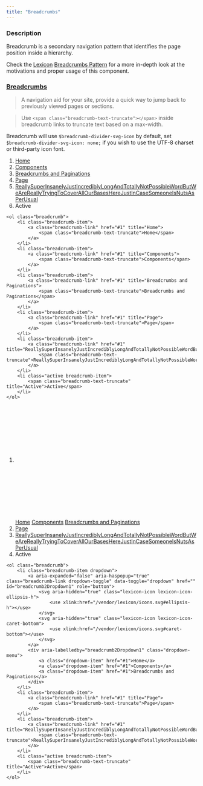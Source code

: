 ```yaml
---
title: "Breadcrumbs"
---
```


### Description

Breadcrumb is a secondary navigation pattern that identifies the page position inside a hierarchy.

<div class="alert alert-info">Check the <a href="https://lexicondesign.io">Lexicon</a> <a href="https://lexicondesign.io/docs/patterns/Navigation/breadcrumb.html">Breadcrumbs Pattern</a> for a more in-depth look at the motivations and proper usage of this component.</div>

<article id="breadcrumbs">
<h3 class="component-title">
	<a href="#breadcrumbs">Breadcrumbs</a>
</h3>

> A navigation aid for your site, provide a quick way to jump back to previously viewed pages or sections.

> Use `<span class="breadcrumb-text-truncate"></span>` inside breadcrumb links to truncate text based on a max-width.

<div class="alert alert-warning">
	Breadcrumb will use <code>$breadcrumb-divider-svg-icon</code> by default, set <code>$breadcrumb-divider-svg-icon: none;</code> if you wish to use the UTF-8 charset or third-party icon font.
</div>

<ol class="breadcrumb">
	<li class="breadcrumb-item">
		<a class="breadcrumb-link" href="#1" title="Home">
			<span class="breadcrumb-text-truncate">Home</span>
		</a>
	</li>
	<li class="breadcrumb-item">
		<a class="breadcrumb-link" href="#1" title="Components">
			<span class="breadcrumb-text-truncate">Components</span>
		</a>
	</li>
	<li class="breadcrumb-item">
		<a class="breadcrumb-link" href="#1" title="Breadcrumbs and Paginations">
			<span class="breadcrumb-text-truncate">Breadcrumbs and Paginations</span>
		</a>
	</li>
	<li class="breadcrumb-item">
		<a class="breadcrumb-link" href="#1" title="Page">
			<span class="breadcrumb-text-truncate">Page</span>
		</a>
	</li>
	<li class="breadcrumb-item">
		<a class="breadcrumb-link" href="#1" title="ReallySuperInsanelyJustIncrediblyLongAndTotallyNotPossibleWordButWeAreReallyTryingToCoverAllOurBasesHereJustInCaseSomeoneIsNutsAsPerUsual">
			<span class="breadcrumb-text-truncate">ReallySuperInsanelyJustIncrediblyLongAndTotallyNotPossibleWordButWeAreReallyTryingToCoverAllOurBasesHereJustInCaseSomeoneIsNutsAsPerUsual</span>
		</a>
	</li>
	<li class="active breadcrumb-item">
		<span class="breadcrumb-text-truncate" title="Active">Active</span>
	</li>
</ol>

```text/html
<ol class="breadcrumb">
	<li class="breadcrumb-item">
		<a class="breadcrumb-link" href="#1" title="Home">
			<span class="breadcrumb-text-truncate">Home</span>
		</a>
	</li>
	<li class="breadcrumb-item">
		<a class="breadcrumb-link" href="#1" title="Components">
			<span class="breadcrumb-text-truncate">Components</span>
		</a>
	</li>
	<li class="breadcrumb-item">
		<a class="breadcrumb-link" href="#1" title="Breadcrumbs and Paginations">
			<span class="breadcrumb-text-truncate">Breadcrumbs and Paginations</span>
		</a>
	</li>
	<li class="breadcrumb-item">
		<a class="breadcrumb-link" href="#1" title="Page">
			<span class="breadcrumb-text-truncate">Page</span>
		</a>
	</li>
	<li class="breadcrumb-item">
		<a class="breadcrumb-link" href="#1" title="ReallySuperInsanelyJustIncrediblyLongAndTotallyNotPossibleWordButWeAreReallyTryingToCoverAllOurBasesHereJustInCaseSomeoneIsNutsAsPerUsual">
			<span class="breadcrumb-text-truncate">ReallySuperInsanelyJustIncrediblyLongAndTotallyNotPossibleWordButWeAreReallyTryingToCoverAllOurBasesHereJustInCaseSomeoneIsNutsAsPerUsual</span>
		</a>
	</li>
	<li class="active breadcrumb-item">
		<span class="breadcrumb-text-truncate" title="Active">Active</span>
	</li>
</ol>
```

<ol class="breadcrumb">
	<li class="breadcrumb-item dropdown">
		<a aria-expanded="false" aria-haspopup="true" class="breadcrumb-link dropdown-toggle" data-toggle="dropdown" href="#1" id="breadcrumb2Dropdown1" role="button">
			<svg aria-hidden="true" class="lexicon-icon lexicon-icon-ellipsis-h">
				<use xlink:href="/vendor/lexicon/icons.svg#ellipsis-h"></use>
			</svg>
			<svg aria-hidden="true" class="lexicon-icon lexicon-icon-caret-bottom">
				<use xlink:href="/vendor/lexicon/icons.svg#caret-bottom"></use>
			</svg>
		</a>
		<div aria-labelledby="breadcrumb2Dropdown1" class="dropdown-menu">
			<a class="dropdown-item" href="#1">Home</a>
			<a class="dropdown-item" href="#1">Components</a>
			<a class="dropdown-item" href="#1">Breadcrumbs and Paginations</a>
		</div>
	</li>
	<li class="breadcrumb-item">
		<a class="breadcrumb-link" href="#1" title="Page">
			<span class="breadcrumb-text-truncate">Page</span>
		</a>
	</li>
	<li class="breadcrumb-item">
		<a class="breadcrumb-link" href="#1" title="ReallySuperInsanelyJustIncrediblyLongAndTotallyNotPossibleWordButWeAreReallyTryingToCoverAllOurBasesHereJustInCaseSomeoneIsNutsAsPerUsual">
			<span class="breadcrumb-text-truncate">ReallySuperInsanelyJustIncrediblyLongAndTotallyNotPossibleWordButWeAreReallyTryingToCoverAllOurBasesHereJustInCaseSomeoneIsNutsAsPerUsual</span>
		</a>
	</li>
	<li class="active breadcrumb-item">
		<span class="breadcrumb-text-truncate" title="Active">Active</span>
	</li>
</ol>

```text/html
<ol class="breadcrumb">
	<li class="breadcrumb-item dropdown">
		<a aria-expanded="false" aria-haspopup="true" class="breadcrumb-link dropdown-toggle" data-toggle="dropdown" href="" id="breadcrumb2Dropdown1" role="button">
			<svg aria-hidden="true" class="lexicon-icon lexicon-icon-ellipsis-h">
				<use xlink:href="/vendor/lexicon/icons.svg#ellipsis-h"></use>
			</svg>
			<svg aria-hidden="true" class="lexicon-icon lexicon-icon-caret-bottom">
				<use xlink:href="/vendor/lexicon/icons.svg#caret-bottom"></use>
			</svg>
		</a>
		<div aria-labelledby="breadcrumb2Dropdown1" class="dropdown-menu">
			<a class="dropdown-item" href="#1">Home</a>
			<a class="dropdown-item" href="#1">Components</a>
			<a class="dropdown-item" href="#1">Breadcrumbs and Paginations</a>
		</div>
	</li>
	<li class="breadcrumb-item">
		<a class="breadcrumb-link" href="#1" title="Page">
			<span class="breadcrumb-text-truncate">Page</span>
		</a>
	</li>
	<li class="breadcrumb-item">
		<a class="breadcrumb-link" href="#1" title="ReallySuperInsanelyJustIncrediblyLongAndTotallyNotPossibleWordButWeAreReallyTryingToCoverAllOurBasesHereJustInCaseSomeoneIsNutsAsPerUsual">
			<span class="breadcrumb-text-truncate">ReallySuperInsanelyJustIncrediblyLongAndTotallyNotPossibleWordButWeAreReallyTryingToCoverAllOurBasesHereJustInCaseSomeoneIsNutsAsPerUsual</span>
		</a>
	</li>
	<li class="active breadcrumb-item">
		<span class="breadcrumb-text-truncate" title="Active">Active</span>
	</li>
</ol>
```

</article>
